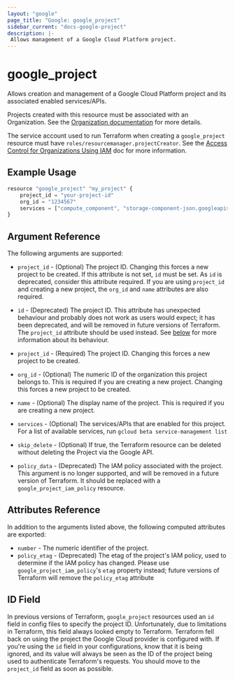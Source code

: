 ```yaml
---
layout: "google"
page_title: "Google: google_project"
sidebar_current: "docs-google-project"
description: |-
 Allows management of a Google Cloud Platform project. 
---
```


# google\_project

Allows creation and management of a Google Cloud Platform project and its
associated enabled services/APIs.

Projects created with this resource must be associated with an Organization.
See the [Organization documentation](https://cloud.google.com/resource-manager/docs/quickstart) for more details.

The service account used to run Terraform when creating a `google_project`
resource must have `roles/resourcemanager.projectCreator`. See the
[Access Control for Organizations Using IAM](https://cloud.google.com/resource-manager/docs/access-control-org)
doc for more information.

## Example Usage

```js
resource "google_project" "my_project" {
    project_id = "your-project-id"
    org_id = "1234567"
    services = ["compute_component", "storage-component-json.googleapis.com", "iam.googleapis.com"]
}
```

## Argument Reference

The following arguments are supported:

* `project_id` - (Optional) The project ID.
    Changing this forces a new project to be created. If this attribute is not
    set, `id` must be set. As `id` is deprecated, consider this attribute
    required. If you are using `project_id` and creating a new project, the
    `org_id` and `name` attributes are also required.

* `id` - (Deprecated) The project ID.
    This attribute has unexpected behaviour and probably does not work
    as users would expect; it has been deprecated, and will be removed in future
    versions of Terraform. The `project_id` attribute should be used instead. See
    [below](#id-field) for more information about its behaviour.

* `project_id` - (Required) The project ID.
    Changing this forces a new project to be created.

* `org_id` - (Optional) The numeric ID of the organization this project belongs to.
    This is required if you are creating a new project.
    Changing this forces a new project to be created.

* `name` - (Optional) The display name of the project.
    This is required if you are creating a new project.

* `services` - (Optional) The services/APIs that are enabled for this project.
    For a list of available services, run `gcloud beta service-management list`

* `skip_delete` - (Optional) If true, the Terraform resource can be deleted
    without deleting the Project via the Google API.

* `policy_data` - (Deprecated) The IAM policy associated with the project.
    This argument is no longer supported, and will be removed in a future version
    of Terraform. It should be replaced with a `google_project_iam_policy` resource.

## Attributes Reference

In addition to the arguments listed above, the following computed attributes are
exported:

* `number` - The numeric identifier of the project.
* `policy_etag` - (Deprecated) The etag of the project's IAM policy, used to
    determine if the IAM policy has changed. Please use `google_project_iam_policy`'s
    `etag` property instead; future versions of Terraform will remove the `policy_etag`
    attribute

## ID Field

In previous versions of Terraform, `google_project` resources used an `id` field in
config files to specify the project ID. Unfortunately, due to limitations in Terraform,
this field always looked empty to Terraform. Terraform fell back on using the project
the Google Cloud provider is configured with. If you're using the `id` field in your
configurations, know that it is being ignored, and its value will always be seen as the
ID of the project being used to authenticate Terraform's requests. You should move to the
`project_id` field as soon as possible.
